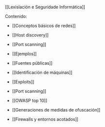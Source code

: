 [[Lexislación e Seguridade Informática]]

Contenido:
+ [[Conceptos básicos de redes]]
+ [[Host discovery]]
+ [[Port scanning]]

+ [[Ejemplos]]
+ [[Fuentes públicas]]
+ [[Identificación de máquinas]]
+ [[Exploits]]
+ [[Port scanning]]
+ [[OWASP top 10]]
+ [[Generaciones de medidas de ofuscación]]
+ [[Firewalls y entornos acotados]]
